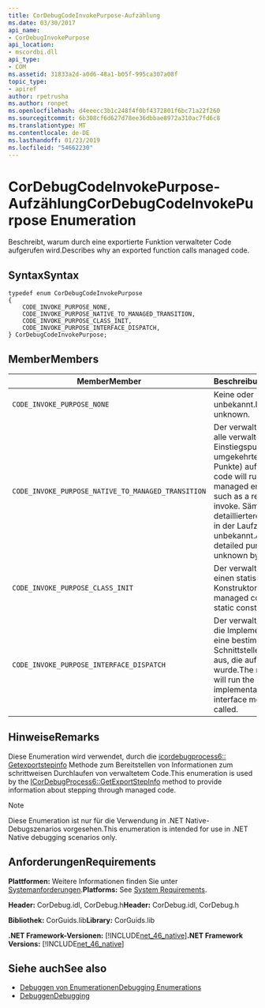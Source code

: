```yaml
---
title: CorDebugCodeInvokePurpose-Aufzählung
ms.date: 03/30/2017
api_name:
- CorDebugInvokePurpose
api_location:
- mscordbi.dll
api_type:
- COM
ms.assetid: 31833a2d-a0d6-48a1-b05f-995ca307a08f
topic_type:
- apiref
author: rpetrusha
ms.author: ronpet
ms.openlocfilehash: d4eeecc3b1c248f4f0bf4372801f6bc71a22f260
ms.sourcegitcommit: 6b308cf6d627d78ee36dbbae8972a310ac7fd6c8
ms.translationtype: MT
ms.contentlocale: de-DE
ms.lasthandoff: 01/23/2019
ms.locfileid: "54662230"
---
```

# <a name="cordebugcodeinvokepurpose-enumeration"></a><span data-ttu-id="21bae-102">CorDebugCodeInvokePurpose-Aufzählung</span><span class="sxs-lookup"><span data-stu-id="21bae-102">CorDebugCodeInvokePurpose Enumeration</span></span>
<span data-ttu-id="21bae-103">Beschreibt, warum durch eine exportierte Funktion verwalteter Code aufgerufen wird.</span><span class="sxs-lookup"><span data-stu-id="21bae-103">Describes why an exported function calls managed code.</span></span>  
  
## <a name="syntax"></a><span data-ttu-id="21bae-104">Syntax</span><span class="sxs-lookup"><span data-stu-id="21bae-104">Syntax</span></span>  
  
```  
typedef enum CorDebugCodeInvokePurpose  
{  
    CODE_INVOKE_PURPOSE_NONE,  
    CODE_INVOKE_PURPOSE_NATIVE_TO_MANAGED_TRANSITION,    
    CODE_INVOKE_PURPOSE_CLASS_INIT,  
    CODE_INVOKE_PURPOSE_INTERFACE_DISPATCH,  
} CorDebugCodeInvokePurpose;  
```  
  
## <a name="members"></a><span data-ttu-id="21bae-105">Member</span><span class="sxs-lookup"><span data-stu-id="21bae-105">Members</span></span>  
  
|<span data-ttu-id="21bae-106">Member</span><span class="sxs-lookup"><span data-stu-id="21bae-106">Member</span></span>|<span data-ttu-id="21bae-107">Beschreibung</span><span class="sxs-lookup"><span data-stu-id="21bae-107">Description</span></span>|  
|------------|-----------------|  
|`CODE_INVOKE_PURPOSE_NONE`|<span data-ttu-id="21bae-108">Keine oder unbekannt.</span><span class="sxs-lookup"><span data-stu-id="21bae-108">None or unknown.</span></span>|  
|`CODE_INVOKE_PURPOSE_NATIVE_TO_MANAGED_TRANSITION`|<span data-ttu-id="21bae-109">Der verwaltete Code führt alle verwalteten Einstiegspunkte (z. B. umgekehrte p-invoke-Punkte) auf.</span><span class="sxs-lookup"><span data-stu-id="21bae-109">The managed code will run any managed entry point, such as a reverse p-invoke.</span></span> <span data-ttu-id="21bae-110">Sämtliche detailliertere Zwecke sind in der Laufzeit unbekannt.</span><span class="sxs-lookup"><span data-stu-id="21bae-110">Any more detailed purpose is unknown by the runtime.</span></span>|  
|`CODE_INVOKE_PURPOSE_CLASS_INIT`|<span data-ttu-id="21bae-111">Der verwaltete Code führt einen statischen Konstruktor aus.</span><span class="sxs-lookup"><span data-stu-id="21bae-111">The managed code will run a static constructor.</span></span>|  
|`CODE_INVOKE_PURPOSE_INTERFACE_DISPATCH`|<span data-ttu-id="21bae-112">Der verwaltete Code führt die Implementierung für eine bestimmte Schnittstellenmethode aus, die aufgerufen wurde.</span><span class="sxs-lookup"><span data-stu-id="21bae-112">The managed code will run the implementation for some interface method that was called.</span></span>|  
  
## <a name="remarks"></a><span data-ttu-id="21bae-113">Hinweise</span><span class="sxs-lookup"><span data-stu-id="21bae-113">Remarks</span></span>  
 <span data-ttu-id="21bae-114">Diese Enumeration wird verwendet, durch die [icordebugprocess6:: Getexportstepinfo](../../../../docs/framework/unmanaged-api/debugging/icordebugprocess6-getexportstepinfo-method.md) Methode zum Bereitstellen von Informationen zum schrittweisen Durchlaufen von verwaltetem Code.</span><span class="sxs-lookup"><span data-stu-id="21bae-114">This enumeration is used by the [ICorDebugProcess6::GetExportStepInfo](../../../../docs/framework/unmanaged-api/debugging/icordebugprocess6-getexportstepinfo-method.md) method to provide information about stepping through managed code.</span></span>  
  
> [!NOTE]
>  <span data-ttu-id="21bae-115">Diese Enumeration ist nur für die Verwendung in .NET Native-Debugszenarios vorgesehen.</span><span class="sxs-lookup"><span data-stu-id="21bae-115">This enumeration is intended for use in .NET Native debugging scenarios only.</span></span>  
  
## <a name="requirements"></a><span data-ttu-id="21bae-116">Anforderungen</span><span class="sxs-lookup"><span data-stu-id="21bae-116">Requirements</span></span>  
 <span data-ttu-id="21bae-117">**Plattformen:** Weitere Informationen finden Sie unter [Systemanforderungen](../../../../docs/framework/get-started/system-requirements.md).</span><span class="sxs-lookup"><span data-stu-id="21bae-117">**Platforms:** See [System Requirements](../../../../docs/framework/get-started/system-requirements.md).</span></span>  
  
 <span data-ttu-id="21bae-118">**Header:** CorDebug.idl, CorDebug.h</span><span class="sxs-lookup"><span data-stu-id="21bae-118">**Header:** CorDebug.idl, CorDebug.h</span></span>  
  
 <span data-ttu-id="21bae-119">**Bibliothek:** CorGuids.lib</span><span class="sxs-lookup"><span data-stu-id="21bae-119">**Library:** CorGuids.lib</span></span>  
  
 <span data-ttu-id="21bae-120">**.NET Framework-Versionen:** [!INCLUDE[net_46_native](../../../../includes/net-46-native-md.md)]</span><span class="sxs-lookup"><span data-stu-id="21bae-120">**.NET Framework Versions:** [!INCLUDE[net_46_native](../../../../includes/net-46-native-md.md)]</span></span>  
  
## <a name="see-also"></a><span data-ttu-id="21bae-121">Siehe auch</span><span class="sxs-lookup"><span data-stu-id="21bae-121">See also</span></span>
- [<span data-ttu-id="21bae-122">Debuggen von Enumerationen</span><span class="sxs-lookup"><span data-stu-id="21bae-122">Debugging Enumerations</span></span>](../../../../docs/framework/unmanaged-api/debugging/debugging-enumerations.md)
- [<span data-ttu-id="21bae-123">Debuggen</span><span class="sxs-lookup"><span data-stu-id="21bae-123">Debugging</span></span>](../../../../docs/framework/unmanaged-api/debugging/index.md)
